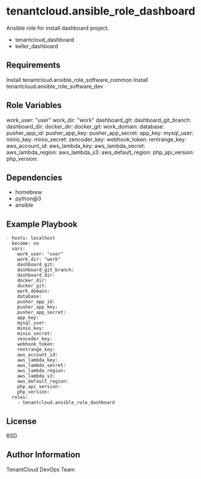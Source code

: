 tenantcloud.ansible_role_dashboard
=========

Ansible role for install dashboard project.

  - tenantcloud_dashboard
  - keller_dashboard

Requirements
------------

Install tenantcloud.ansible_role_software_common
Install tenantcloud.ansible_role_software_dev

Role Variables
--------------

work_user: "user"
work_dir: "work"
dashboard_git:
dashboard_git_branch:
dashboard_dir:
docker_dir:
docker_git:
work_domain:
database:
pusher_app_id:
pusher_app_key:
pusher_app_secret:
app_key:
mysql_user:
minio_key:
minio_secret:
zencoder_key:
webhook_token:
rentrange_key:
aws_account_id:
aws_lambda_key:
aws_lambda_secret:
aws_lambda_region:
aws_lambda_s3:
aws_default_region:
php_api_version:
php_version:

Dependencies
------------

  - homebrew
  - python@3
  - ansible

Example Playbook
----------------

    - hosts: localhost
      become: no
      vars:
        work_user: "user"
        work_dir: "work"
        dashboard_git:
        dashboard_git_branch:
        dashboard_dir:
        docker_dir:
        docker_git:
        work_domain:
        database:
        pusher_app_id:
        pusher_app_key:
        pusher_app_secret:
        app_key:
        mysql_user:
        minio_key:
        minio_secret:
        zencoder_key:
        webhook_token:
        rentrange_key:
        aws_account_id:
        aws_lambda_key:
        aws_lambda_secret:
        aws_lambda_region:
        aws_lambda_s3:
        aws_default_region:
        php_api_version:
        php_version:
      roles:
        - tenantcloud.ansible_role_dashboard

License
-------

BSD

Author Information
------------------

TenantCloud DevOps Team
